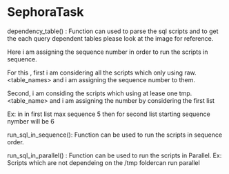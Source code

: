 # SephoraTask

dependency_table() : Function can used to parse the sql scripts and to get the each query dependent tables
please look at the image for reference.

Here i am assigning the sequence number in order to run the scripts in sequence.

For this , first i am considering all the scripts which only using raw.<table_names> and i am assigning the sequence number to them.

Second, i am considing the scripts which using at lease one tmp.<table_name> and i am assigning the number by considering the first list

Ex: in in first list max sequence 5
then for second list starting sequence nymber will be 6

run_sql_in_sequence(): Function can be used to run the scripts in sequence order.

run_sql_in_parallel() : Function can be used to run the scripts in Parallel.
Ex: Scripts which are not dependeing on the /tmp foldercan run parallel

